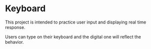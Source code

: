 # Keyboard

This project is intended to practice user input and displaying real time response. 

Users can type on their keyboard and the digital one will reflect the behavior. 